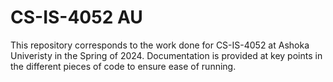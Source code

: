 # CS-IS-4052 AU
This repository corresponds to the work done for CS-IS-4052 at Ashoka Univeristy in the Spring of 2024. Documentation is provided at key points in the different pieces of code to ensure ease of running.
